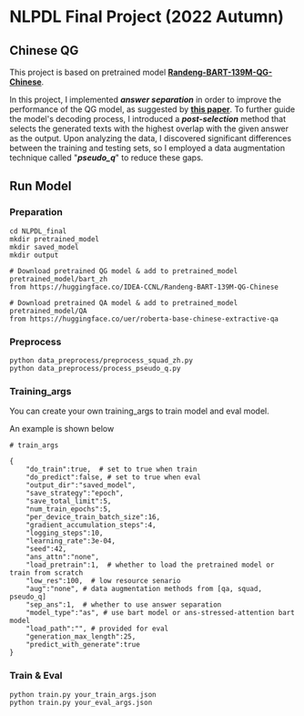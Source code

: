 # NLPDL Final Project (2022 Autumn)
## Chinese QG ##

This project is based on pretrained model [**Randeng-BART-139M-QG-Chinese**](https://huggingface.co/IDEA-CCNL/Randeng-BART-139M-QG-Chinese). 

In this project, I implemented ***answer separation*** in order to improve the performance of the QG model, as suggested by [**this paper**](https://arxiv.org/pdf/1809.02393.pdf). To further guide the model's decoding process, I introduced a ***post-selection*** method that selects the generated texts with the highest overlap with the given answer as the output. Upon analyzing the data, I discovered significant differences between the training and testing sets, so I employed a data augmentation technique called "***pseudo_q***" to reduce these gaps. 

## Run Model ##

### Preparation ###
```
cd NLPDL_final 
mkdir pretrained_model 
mkdir saved_model 
mkdir output 

# Download pretrained QG model & add to pretrained_model
pretrained_model/bart_zh 
from https://huggingface.co/IDEA-CCNL/Randeng-BART-139M-QG-Chinese

# Download pretrained QA model & add to pretrained_model
pretrained_model/QA 
from https://huggingface.co/uer/roberta-base-chinese-extractive-qa
```

### Preprocess ###
```
python data_preprocess/preprocess_squad_zh.py
python data_preprocess/process_pseudo_q.py
```

### Training_args ###
You can create your own training_args to train model and eval model.

An example is shown below
```
# train_args

{
    "do_train":true,  # set to true when train
    "do_predict":false, # set to true when eval
    "output_dir":"saved_model",
    "save_strategy":"epoch",
    "save_total_limit":5,
    "num_train_epochs":5,
    "per_device_train_batch_size":16,
    "gradient_accumulation_steps":4,
    "logging_steps":10,
    "learning_rate":3e-04,
    "seed":42,
    "ans_attn":"none",
    "load_pretrain":1,  # whether to load the pretrained model or train from scratch
    "low_res":100,  # low resource senario
    "aug":"none", # data augmentation methods from [qa, squad, pseudo_q]
    "sep_ans":1,  # whether to use answer separation
    "model_type":"as", # use bart model or ans-stressed-attention bart model
    "load_path":"", # provided for eval
    "generation_max_length":25,
    "predict_with_generate":true
}

```

### Train & Eval ###
```
python train.py your_train_args.json
python train.py your_eval_args.json
```


